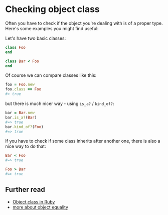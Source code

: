 # Checking object class

Often you have to check if the object you're dealing with is of a proper type.
Here's some examples you might find useful:

Let's have two basic classes:

```ruby
class Foo
end

class Bar < Foo
end
```

Of course we can compare classes like this:

```ruby
foo = Foo.new
foo.class == Foo
#> true
```

but there is much nicer way - using `is_a?` / `kind_of?`:

```ruby
bar = Bar.new
bar.is_a?(Bar)
#=> true
bar.kind_of?(Foo)
#=> true
```

If you have to check if some class inherits after another one, there is also a nice way to do that:

```ruby
Bar < Foo
#=> true

Foo > Bar
#=> true
```

## Further read

* [Object class in Ruby](http://ruby-doc.org/core-2.2.1/Object.html#method-i-is_a-3F)
* [more about object equality](http://taylor.fausak.me/2014/05/24/class-comparison-in-ruby/)

